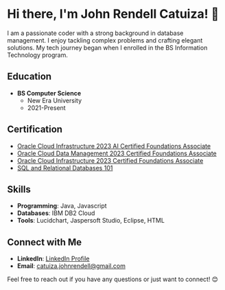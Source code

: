 # Hi there, I'm John Rendell Catuiza! 👋

I am a passionate coder with a strong background in database management. I enjoy tackling complex problems and crafting elegant solutions. My tech journey began when I enrolled in the BS Information Technology program.

## Education

- **BS Computer Science**
  - New Era University
  - 2021-Present

## Certification

- [Oracle Cloud Infrastructure 2023 AI Certified Foundations Associate](https://catalog-education.oracle.com/pls/certview/sharebadge?id=622B83EC25B1124BBEAAA67F78AAF5ED9195B85F1B9AC7B61FEA43F2B83FC5C1)
- [Oracle Cloud Data Management 2023 Certified Foundations Associate](https://catalog-education.oracle.com/pls/certview/sharebadge?id=136F898A0CA0B714376326BC1C64568860260FC1AB080EA8809583171C8D544E)
- [Oracle Cloud Infrastructure 2023 Certified Foundations Associate](https://catalog-education.oracle.com/pls/certview/sharebadge?id=6F8643777FEF836A05B2394ED56B2E8116D37DC5A336FD389D6F8D77200C8557)
- [SQL and Relational Databases 101](https://courses.cognitiveclass.ai/certificates/962f63d6d5ac48f8a9352b7d46218ec5)

## Skills

- **Programming**: Java, Javascript
- **Databases**: IBM DB2 Cloud
- **Tools**: Lucidchart, Jaspersoft Studio, Eclipse, HTML

## Connect with Me

- **LinkedIn**: [LinkedIn Profile](LinkedIn_Profile_Link)
- **Email**: catuiza.johnrendell@gmail.com

Feel free to reach out if you have any questions or just want to connect! 😊
